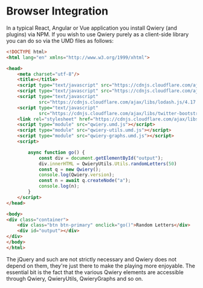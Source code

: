 # Browser Integration

In a typical React, Angular or Vue application you install Qwiery (and plugins) via NPM. If you wish to use Qwiery
purely as a client-side library you can do so via the UMD files as follows:

```html
<!DOCTYPE html>
<html lang="en" xmlns="http://www.w3.org/1999/xhtml">

<head>
    <meta charset="utf-8"/>
    <title></title>
    <script type="text/javascript" src="https://cdnjs.cloudflare.com/ajax/libs/jquery/3.6.0/jquery.min.js"></script>
    <script type="text/javascript" src="https://cdnjs.cloudflare.com/ajax/libs/Faker/3.1.0/faker.min.js"></script>
    <script type="text/javascript"
            src="https://cdnjs.cloudflare.com/ajax/libs/lodash.js/4.17.21/lodash.min.js"></script>
    <script type="text/javascript"
            src="https://cdnjs.cloudflare.com/ajax/libs/twitter-bootstrap/4.6.0/js/bootstrap.bundle.min.js"></script>
    <link rel="stylesheet" href="https://cdnjs.cloudflare.com/ajax/libs/twitter-bootstrap/4.6.0/css/bootstrap.min.css">
    <script type="module" src="qwiery.umd.js"></script>
    <script type="module" src="qwiery-utils.umd.js"></script>
    <script type="module" src="qwiery-graphs.umd.js"></script>
    <script>

        async function go() {
            const div = document.getElementById("output");
            div.innerHTML = QwieryUtils.Utils.randomLetters(50)
            const q = new Qwiery();
            console.log(Qwiery.version);
            const n = await q.createNode("a");
            console.log(n);
        }
    </script>
</head>

<body>
<div class="container">
    <div class="btn btn-primary" onclick="go()">Random Letters</div>
    <div id="output"></div>
</div>
</body>
</html>
```

The jQuery and such are not strictly necessary and Qwiery does not depend on them, they're just there to make the
playing more enjoyable. The essential bit is the fact that the various Qwiery elements are accessible through Qwiery,
QwieryUtils, QwieryGraphs and so on.
